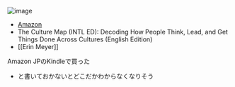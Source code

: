 
![image](https://gyazo.com/dfc9211599dc78e172962db02c5dc6e9/thumb/1000)
- [Amazon](https://amzn.to/431T7SW)
- The Culture Map (INTL ED): Decoding How People Think, Lead, and Get Things Done Across Cultures (English Edition)
- [[Erin Meyer]]

Amazon JPのKindleで買った
- と書いておかないとどこだかわからなくなりそう
